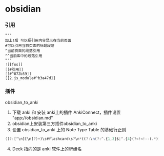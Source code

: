 # obsidian

### 引用

```
"""
加上!后 可以把引用内容显示在当前页面
#可以引用当前页面的标题段落
^当前页面的段落引用
^^当前库中的段落引用
"""
![[foo]] 
[[#引用]]
[[#^072b59]]
[[2.js_module#^b3a47d]]
```

### 插件

obsidian_to_anki  
1. 下载 anki 和 安装 anki上的插件 AnkiConnect，插件设置 "app://obsidian.md"
2. obsidian上安装第三方插件obsidian_to_anki
3. 设置 obsidian_to_anki 上的 Note Type Table 的基础行正则 
``` js
((?:[^\n][\n]?)+)\s#flashcard\s?\n*((?:\n(?:^.{1,3}$|^.{4}(?<!<!--).*))+)
```
4. Deck 指向的是 anki 软件上的牌组名
